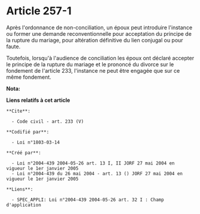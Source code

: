 # Article 257-1

Après l'ordonnance de non-conciliation, un époux peut introduire l'instance ou former une demande reconventionnelle pour
acceptation du principe de la rupture du mariage, pour altération définitive du lien conjugal ou pour faute. 

Toutefois, lorsqu'à l'audience de conciliation les époux ont déclaré accepter le principe de la rupture du mariage et le
prononcé du divorce sur le fondement de l'article 233, l'instance ne peut être engagée que sur ce même fondement.

**Nota:**



**Liens relatifs à cet article**

	**Cite**:

	  - Code civil - art. 233 (V)

	**Codifié par**:

	  - Loi n°1803-03-14

	**Créé par**:

	  - Loi n°2004-439 2004-05-26 art. 13 I, II JORF 27 mai 2004 en vigueur le 1er janvier 2005
	  - Loi n°2004-439 du 26 mai 2004 - art. 13 () JORF 27 mai 2004 en vigueur le 1er janvier 2005

	**Liens**:

	  - SPEC_APPLI: Loi n°2004-439 2004-05-26 art. 32 I : Champ d'application
